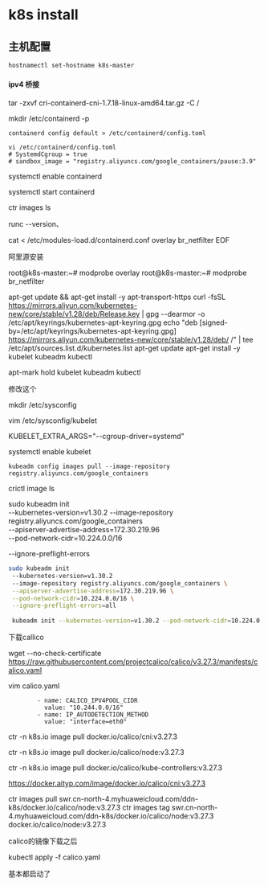 
# k8s install

## 主机配置

~~~ bash
hostnamectl set-hostname k8s-master
~~~

#### ipv4 桥接

tar -zxvf cri-containerd-cni-1.7.18-linux-amd64.tar.gz -C /



 mkdir /etc/containerd -p

```
containerd config default > /etc/containerd/config.toml
```

```
vi /etc/containerd/config.toml
# SystemdCgroup = true
# sandbox_image = "registry.aliyuncs.com/google_containers/pause:3.9"
```

systemctl enable containerd

systemctl start containerd

ctr images ls

runc --version、



cat <<EOF > /etc/modules-load.d/containerd.conf
overlay
br_netfilter
EOF

阿里源安装

root@k8s-master:~# modprobe overlay
root@k8s-master:~# modprobe br_netfilter

apt-get update && apt-get install -y apt-transport-https
curl -fsSL https://mirrors.aliyun.com/kubernetes-new/core/stable/v1.28/deb/Release.key |
    gpg --dearmor -o /etc/apt/keyrings/kubernetes-apt-keyring.gpg
echo "deb [signed-by=/etc/apt/keyrings/kubernetes-apt-keyring.gpg] https://mirrors.aliyun.com/kubernetes-new/core/stable/v1.28/deb/ /" |
    tee /etc/apt/sources.list.d/kubernetes.list
apt-get update
apt-get install -y kubelet kubeadm kubectl





apt-mark hold kubelet kubeadm kubectl



修改这个

mkdir /etc/sysconfig

vim /etc/sysconfig/kubelet

KUBELET_EXTRA_ARGS="--cgroup-driver=systemd"



systemctl enable kubelet

```
kubeadm config images pull --image-repository registry.aliyuncs.com/google_containers
```



crictl image ls

sudo kubeadm init  
 --kubernetes-version=v1.30.2
 --image-repository registry.aliyuncs.com/google_containers \
 --apiserver-advertise-address=172.30.219.96 \
 --pod-network-cidr=10.224.0.0/16

--ignore-preflight-errors

~~~bash
sudo kubeadm init
 --kubernetes-version=v1.30.2
 --image-repository registry.aliyuncs.com/google_containers \
 --apiserver-advertise-address=172.30.219.96 \
 --pod-network-cidr=10.224.0.0/16 \
 --ignore-preflight-errors=all
 
 kubeadm init --kubernetes-version=v1.30.2 --pod-network-cidr=10.224.0.0/16 --apiserver-advertise-address 172.30.219.96 --image-repository registry.aliyuncs.com/google_containers --ignore-preflight-errors=all
~~~



下载callico

wget --no-check-certificate https://raw.githubusercontent.com/projectcalico/calico/v3.27.3/manifests/calico.yaml

vim calico.yaml 

            - name: CALICO_IPV4POOL_CIDR
              value: "10.244.0.0/16"
            - name: IP_AUTODETECTION_METHOD
              value: "interface=eth0"

ctr -n k8s.io image pull docker.io/calico/cni:v3.27.3

ctr -n k8s.io image pull docker.io/calico/node:v3.27.3

ctr -n k8s.io image pull docker.io/calico/kube-controllers:v3.27.3

https://docker.aityp.com/image/docker.io/calico/cni:v3.27.3



ctr images pull swr.cn-north-4.myhuaweicloud.com/ddn-k8s/docker.io/calico/node:v3.27.3
ctr images tag  swr.cn-north-4.myhuaweicloud.com/ddn-k8s/docker.io/calico/node:v3.27.3  docker.io/calico/node:v3.27.3

calico的镜像下载之后

kubectl apply -f calico.yaml

基本都启动了
